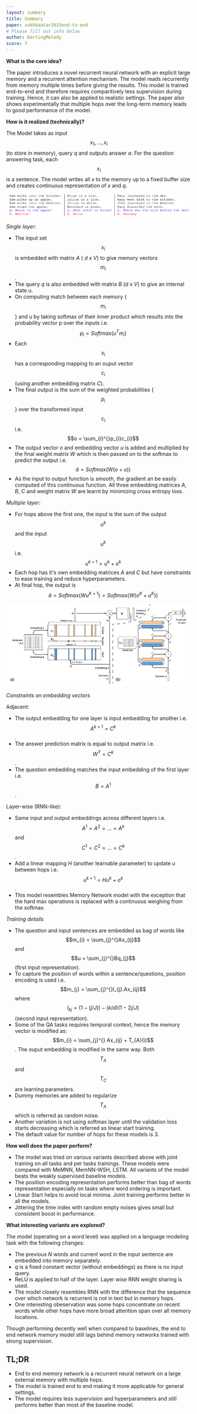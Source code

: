 ```yaml
---
layout: summary
title: Summary
paper: sukhbaatar2015end-to-end
# Please fill out info below
author: DartingMelody
score: 7
---
```


**What is the core idea?**

The paper introduces a novel recurrent neural network with an explicit large memory and a recurrent attention mechanism. The model reads recurrently from memory multiple times before giving the results. This model is trained end-to-end and therefore requires comparitively less supervision during training. Hence, it can also be applied to realistic settings. The paper also shows experimentally that multiple hops over the long-term memory leads to good performance of the model. 

**How is it realized (technically)?**

The Model takes as input $$x_{1},...,x_{i}$$ (to store in memory), query _q_ and outputs answer _a_. For the question answering task, each $$x_{i}$$ is a sentence. The model writes all _x_ to the memory up to a fixed buffer size and creates continuous representation of _x_ and _q_. 

![Question-Answering problem example](./sukhbaatar2015end-to-end_1b.png)

*Single layer:*

* The input set $$x_{i}$$ is embedded with matrix _A_ ( _d_ x _V_) to give memory vectors $$m_{i}$$. 
* The query _q_ is also embedded with matrix _B_ (_d_ x _V_) to give an internal state u.
* On computing match between each memory {$$m_{i}$$} and _u_ by taking softmax of their inner product which results into the probability vector p over the inputs i.e. $$p_{i} = Softmax(u^{T}m_{i})$$
* Each $$x_{i}$$ has a corresponding mapping to an ouput vector $$c_{i}$$ (using another embedding matrix _C_).
* The final output is the sum of the weighted probabilities {$$p_{i}$$}  over the transformed input $$c_{i}$$ i.e. $$o = \sum_{i}^{}p_{i}c_{i}$$
* The output vector _o_ and embedding vector _u_ is added and multiplied by the final weight matrix _W_ which is then passed on to the softmax to predict the output i.e. $$\hat{a} = Softmax(W(o + u))$$
* As the input to output function is smooth, the gradient an be easily computed of this continuous function. All three embedding matrices _A_, _B_, _C_ and weight matrix _W_ are learnt by minimizing cross entropy loss. 

*Multiple layer:*

* For hops above the first one, the input is the sum of the output $$o^{k}$$ and the input $$u^{k}$$ i.e. $$u^{k+1} =u^{k}+o^{k}$$
* Each hop has it's own embedding matrices _A_ and _C_ but have constraints to ease training and reduce hyperparameters. 
* At final hop, the output is $$\hat{a} = Softmax(W u^{K+1}) = Softmax(W (o^{K} + u^{K} ))$$

![Model with one layer and multiple layer](./sukhbaatar2015end-to-end_1a.png)

*Constraints on embedding vectors*

Adjacent:
* The output embedding for one layer is input embedding for another i.e. $$A^{k+1} = C^{k}$$.
* The answer prediction matrix is equal to output matrix i.e. $$W^{T} = C^{k}$$. 
* The question embedding matches the input embedding of the first layer i.e. $$B = A^{1}$$.

Layer-wise (RNN-like):
* Same input and output embeddings across different layers i.e. $$A^{1} =A^{2} =...=A^{k}$$ and $$C^{1} =C^{2} =...=C^{k}$$.
* Add a linear mapping _H_ (another learnable parameter) to update _u_ between hops i.e. $$u^{k+1} = Hu^{k} + o^{k}$$.
* This model resembles Memory Network model with the exception that the hard max operations is replaced with a continuous weighing from the softmax.  

*Training details*
* The question and input sentences are embedded as bag of words like $$m_{i} = \sum_{j}^{}Ax_{ij}$$ and $$u = \sum_{j}^{}Bq_{j}$$ (first input representation).
* To capture the position of words within a sentence/questions, position encoding is used i.e. $$m_{j} = \sum_{j}^{}l_{j}.Ax_{ij}$$ where $$l_{kj} =(1-(j/J))-(k/d)(1-2j/J)$$ (second input representation).
* Some of the QA tasks requires temporal context, hence the memory vector is modified as: $$m_{i} = \sum_{j}^{} Ax_{ij} + T_{A}(i)$$. The ouput embedding is modified in the same way. Both $$T_{A}$$ and $$T_{C}$$ are learning parameters. 
* Dummy memories are added to regularize $$T_{A}$$ which is referred as random noise. 
* Another variation is not using softmax layer until the validation loss starts decreasing which is referred as linear start training. 
* The default value for number of hops for these models is 3.

**How well does the paper perform?**

* The model was tried on various variants described above with joint training on all tasks and per tasks trainings. These models were compared with MeMNN, MemNN-WSH, LSTM. All variants of the model beats the weakly supervised baseline models. 
* The position encoding representation performs better than bag of words representation especially on tasks where word ordering is important. 
* Linear Start helps to avoid local minima. Joint training performs better in all the models.
* Jittering the time index with random empty noises gives small but consistent boost in performance. 

**What interesting variants are explored?**

The model (operating on a word level) was applied on a language modeling task with the following changes:
* The previous _N_ words and current word in the input sentence are embedded into memory separately.
* _q_ is a fixed constant vector (without embeddings) as there is no input query.
* ReLU is applied to half of the layer. Layer wise RNN weight sharing is used. 
* The model closely resembles RNN with the difference that the sequence over which network is recurrent is not in text but in memory hops. 
* One interesting obeservation was some hops concentrate on recent words while other hops have more broad attention span over all memory locations.

Though performing decently well when compared to baselines, the end to end network memory model still lags behind memory networks trained with strong supervision. 

## TL;DR
* End to end memory network is a recurrent neural network on a large external memory with multiple hops.
* The model is trained end to end making it more applicable for general settings. 
* The model requires less supervision and hyperparameters and still performs better than most of the baseline model. 
